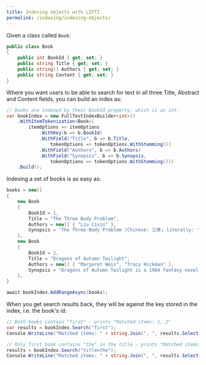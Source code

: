 ```yaml
---
title: Indexing objects with LIFTI
permalink: /indexing/indexing-objects/
---
```


Given a class called `Book`:

``` csharp
public class Book
{
    public int BookId { get; set; }
    public string Title { get; set; }
    public string[] Authors { get; set; }
    public string Content { get; set; }
}
```

Where you want users to be able to search for text in all three Title, Abstract and Content fields, you can build an index as:

``` csharp
// Books are indexed by their BookId property, which is an int.
var bookIndex = new FullTextIndexBuilder<int>()
    .WithItemTokenization<Book>(
        itemOptions => itemOptions
            .WithKey(b => b.BookId)
            .WithField("Title", b => b.Title,
                tokenOptions => tokenOptions.WithStemming())
            .WithField("Authors", b => b.Authors)
            .WithField("Synopsis", b => b.Synopsis,
                tokenOptions => tokenOptions.WithStemming()))
    .Build();
```

Indexing a set of books is as easy as:

``` csharp
books = new[]
{
    new Book
    {
        BookId = 1,
        Title = "The Three Body Problem",
        Authors = new[] { "Liu Cixin" },
        Synopsis = "The Three-Body Problem (Chinese: 三体; literally: 'Three-Body'; pinyin: sān tǐ) is a hard science fiction novel..."
    },
    new Book
    {
        BookId = 2,
        Title = "Dragons of Autumn Twilight",
        Authors = new[] { "Margaret Weis", "Tracy Hickman" },
        Synopsis = "Dragons of Autumn Twilight is a 1984 fantasy novel by American writers Margaret Weis and Tracy Hickman..."
    },
}

await bookIndex.AddRangeAsync(books);
```

When you get search results back, they will be against the key stored in the index, i.e. the book's id:

``` csharp
// Both books contain "first" - prints "Matched items: 1, 2"
var results = bookIndex.Search("first");
Console.WriteLine("Matched items: " + string.Join(", ", results.Select(i => i.Key)));

// Only first book contains "the" in the title - prints "Matched items: 1"
results = bookIndex.Search("title=the");
Console.WriteLine("Matched items: " + string.Join(", ", results.Select(i => i.Key)));
```

